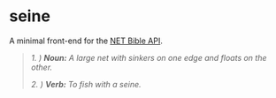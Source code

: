 # seine
A minimal front-end for the [NET Bible API](https://labs.bible.org/api_web_service).
> *1. ) **Noun:** A large net with sinkers on one edge and floats on the other.*
>
> *2. ) **Verb:** To fish with a seine.*
